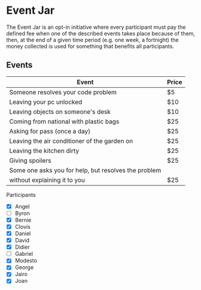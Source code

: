 # Event Jar

The Event Jar is an opt-in initiative where every participant must pay the defined fee when one of the described events takes place because of them, then, at the end of a given time period (e.g. one week, a fortnight) the money collected is used for something that benefits all participants.

## Events

| Event                                                | Price |
| ---------------------------------------------------- | ----- |
| Someone resolves your code problem                   | $5    |
| Leaving your pc unlocked                             | $10   |
| Leaving objects on someone's desk                    | $10   |
| Coming from national with plastic bags               | $25   |
| Asking for pass (once a day)                         | $25   |
| Leaving the air conditioner of the garden on         | $25   |
| Leaving the kitchen dirty                            | $25   |
| Giving spoilers                                      | $25   |
| Some one asks you for help, but resolves the problem |       |
| without explaining it to you                         | $25   |


Participants
- [x] Angel
- [ ] Byron
- [x] Bernie
- [x] Clovis
- [x] Daniel
- [x] David
- [x] Didier
- [ ] Gabriel
- [x] Modesto
- [x] George
- [x] Jairo
- [x] Joan
